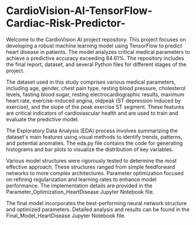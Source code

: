 # CardioVision-AI-TensorFlow-Cardiac-Risk-Predictor-
Welcome to the CardioVision AI project repository. This project focuses on developing a robust machine learning model using TensorFlow to predict heart disease in patients. The model analyzes critical medical parameters to achieve a predictive accuracy exceeding 84.61%. The repository includes the final report, dataset, and several Python files for different stages of the project.

The dataset used in this study comprises various medical parameters, including age, gender, chest pain type, resting blood pressure, cholesterol levels, fasting blood sugar, resting electrocardiographic results, maximum heart rate, exercise-induced angina, oldpeak (ST depression induced by exercise), and the slope of the peak exercise ST segment. These features are critical indicators of cardiovascular health and are used to train and evaluate the predictive model.

The Exploratory Data Analysis (EDA) process involves summarizing the dataset's main features using visual methods to identify trends, patterns, and potential anomalies. The eda.py file contains the code for generating histograms and bar plots to visualize the distribution of key variables.

Various model structures were rigorously tested to determine the most effective approach. These structures ranged from simple feedforward networks to more complex architectures. Parameter optimization focused on refining regularization and learning rates to enhance model performance. The implementation details are provided in the Parameter_Optimization_HeartDisease Jupyter Notebook file.

The final model incorporates the best-performing neural network structure and optimized parameters. Detailed analysis and results can be found in the Final_Model_HeartDisease Jupyter Notebook file.
